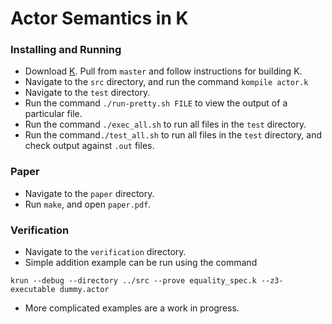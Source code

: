 # Actor Semantics in K

### Installing and Running

- Download [K](http://github.com/kframework/k). Pull from `master` and follow instructions for building K.
- Navigate to the `src` directory, and run the command `kompile actor.k`
- Navigate to the `test` directory.
- Run the command `./run-pretty.sh FILE` to view the output of a particular file.
- Run the command `./exec_all.sh` to run all files in the `test` directory.
- Run the command`./test_all.sh` to run all files in the `test` directory, and check output against `.out` files.

### Paper

- Navigate to the `paper` directory.
- Run `make`, and open `paper.pdf`.

### Verification

- Navigate to the `verification` directory.
- Simple addition example can be run using the command
```
krun --debug --directory ../src --prove equality_spec.k --z3-executable dummy.actor
```
- More complicated examples are a work in progress.
